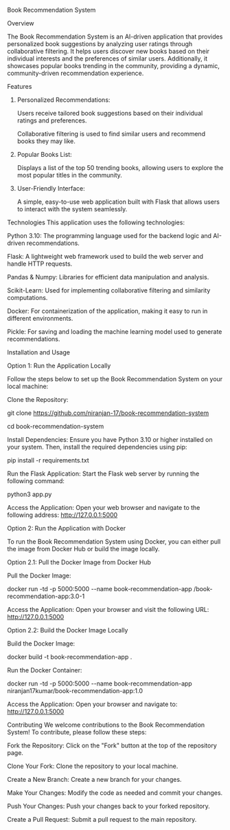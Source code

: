 Book Recommendation System

Overview

The Book Recommendation System is an AI-driven application that provides personalized book suggestions by analyzing user ratings through collaborative filtering. It helps users discover new books based on their individual interests and the preferences of similar users. Additionally, it showcases popular books trending in the community, providing a dynamic, community-driven recommendation experience.

Features

1. Personalized Recommendations:

    Users receive tailored book suggestions based on their individual ratings and preferences.

    Collaborative filtering is used to find similar users and recommend books they may like.

2. Popular Books List:
   
   Displays a list of the top 50 trending books, allowing users to explore the most popular titles in the community.
3. User-Friendly Interface:

   A simple, easy-to-use web application built with Flask that allows users to interact with the system seamlessly.

Technologies
This application uses the following technologies:

Python 3.10: The programming language used for the backend logic and AI-driven recommendations.

Flask: A lightweight web framework used to build the web server and handle HTTP requests.

Pandas & Numpy: Libraries for efficient data manipulation and analysis.

Scikit-Learn: Used for implementing collaborative filtering and similarity computations.

Docker: For containerization of the application, making it easy to run in different environments.

Pickle: For saving and loading the machine learning model used to generate recommendations.

Installation and Usage

Option 1: Run the Application Locally

Follow the steps below to set up the Book Recommendation System on your local machine:

Clone the Repository:

git clone https://github.com/niranjan-17/book-recommendation-system

cd book-recommendation-system

Install Dependencies: Ensure you have Python 3.10 or higher installed on your system. Then, install the required dependencies using pip:

pip install -r requirements.txt

Run the Flask Application: Start the Flask web server by running the following command:

python3 app.py

Access the Application: Open your web browser and navigate to the following address:
 http://127.0.0.1:5000


Option 2: Run the Application with Docker

To run the Book Recommendation System using Docker, you can either pull the image from Docker Hub or build the image locally.

Option 2.1: Pull the Docker Image from Docker Hub

Pull the Docker Image:

docker run -td -p 5000:5000 --name book-recommendation-app /book-recommendation-app:3.0-1

Access the Application: Open your browser and visit the following URL:
http://127.0.0.1:5000

Option 2.2: Build the Docker Image Locally

Build the Docker Image:

docker build -t book-recommendation-app .

Run the Docker Container:

docker run -td -p 5000:5000 --name book-recommendation-app niranjan17kumar/book-recommendation-app:1.0

Access the Application: Open your browser and navigate to:
http://127.0.0.1:5000

Contributing
We welcome contributions to the Book Recommendation System! To contribute, please follow these steps:

Fork the Repository: Click on the "Fork" button at the top of the repository page.

Clone Your Fork: Clone the repository to your local machine.

Create a New Branch: Create a new branch for your changes.

Make Your Changes: Modify the code as needed and commit your changes.

Push Your Changes: Push your changes back to your forked repository.

Create a Pull Request: Submit a pull request to the main repository.

